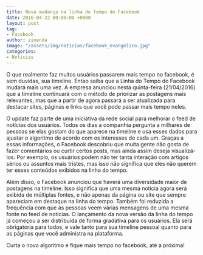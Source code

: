 ```yaml
---
title: Nova mudança na linha de tempo do Facebook
date: 2016-04-22 00:00:00 +0000
layout: post
tag:
- Facebook
author: zinenda
image: "/assets/img/noticias/facebook_evangélico.jpg"
categories:
- Noticias
---
```


O que realmente faz muitos usuários passarem mais tempo no facebook, é sem duvidas, sua timeline.
Entao saiba que a Linha do Tempo do Facebook mudará mais uma vez. 
A empresa anunciou nesta quinta-feira (21/04/2016) que a timeline continuará com o método de priorizar as postagens mais relevantes, mas que a partir de agora passará a ser atualizada para destacar sites, páginas e links que você pode passar mais tempo neles.

O update faz parte de uma iniciativa da rede social para melhorar o feed de notícias dos usuários. 
Todos os dias a companhia pergunta a milhares de pessoas se elas gostam do que aparece na timeline e usa esses dados para ajustar o algoritmo de acordo com os interesses de cada um. 
Graças a essas informações, o Facebook descobriu que muita gente não gosta de fazer comentários ou curtir certos posts, mas ainda assim deseja visualizá-los. 
Por exemplo, os usuários podem não ter tanta interação com artigos sérios ou assuntos mais tristes, mas isso não significa que eles não querem ter esses conteúdos exibidos na linha do tempo.

Além disso, o Facebook anunciou que haverá uma diversidade maior de postagens na timeline. 
Isso significa que uma mesma notícia agora será exibida de múltiplas fontes, e não apenas da página ou site que sempre apareciam em destaque na linha do tempo. 
Também foi reduzida a frequência com que as pessoas veem várias mensagens de uma mesma fonte no feed de notícias. O lançamento da nova versão da linha do tempo já começou a ser distribuída de forma gradativa para os usuários. Ela será obrigatória para todos, e vale tanto para sua timeline pessoal quanto para as páginas que você administra na plataforma.

Curta o novo algoritmo e fique mais tempo no facebook, até a próxima!